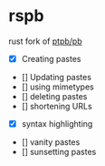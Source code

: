 # rspb

rust fork of [ptpb/pb](pb.mgt.moe)

- [x] Creating pastes
- [] Updating pastes
- [] using mimetypes
- [] deleting pastes
- [] shortening URLs
- [x] syntax highlighting
- [] vanity pastes
- [] sunsetting pastes
